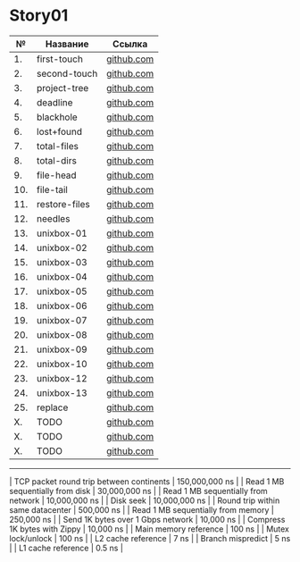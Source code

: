 # Story01

| №   | Название      | Ссылка                        |
| --- | ------------- | ----------------------------- |
| 1.  | first-touch   | [github.com](./first-touch)   |
| 2.  | second-touch  | [github.com](./second-touch)  |
| 3.  | project-tree  | [github.com](./project-tree)  |
| 4.  | deadline      | [github.com](./deadline)      |
| 5.  | blackhole     | [github.com](./blackhole)     |
| 6.  | lost+found    | [github.com](./lost+found)    |
| 7.  | total-files   | [github.com](./total-files)   |
| 8.  | total-dirs    | [github.com](./total-dirs)    |
| 9.  | file-head     | [github.com](./file-head)     |
| 10. | file-tail     | [github.com](./file-tail)     |
| 11. | restore-files | [github.com](./restore-files) |
| 12. | needles       | [github.com](./needles)       |
| 13. | unixbox-01    | [github.com](./unixbox-01)    |
| 14. | unixbox-02    | [github.com](./unixbox-02)    |
| 15. | unixbox-03    | [github.com](./unixbox-03)    |
| 16. | unixbox-04    | [github.com](./unixbox-04)    |
| 17. | unixbox-05    | [github.com](./unixbox-05)    |
| 18. | unixbox-06    | [github.com](./unixbox-06)    |
| 19. | unixbox-07    | [github.com](./unixbox-07)    |
| 20. | unixbox-08    | [github.com](./unixbox-08)    |
| 21. | unixbox-09    | [github.com](./unixbox-09)    |
| 22. | unixbox-10    | [github.com](./unixbox-10)    |
| 23. | unixbox-12    | [github.com](./unixbox-12)    |
| 24. | unixbox-13    | [github.com](./unixbox-13)    |
| 25. | replace       | [github.com](./replace)       |
| X.  | TODO          | [github.com](./TODO)          |
| X.  | TODO          | [github.com](./TODO)          |
| X.  | TODO          | [github.com](./TODO)          |

---

| TCP packet round trip between continents | 150,000,000 ns |
| Read 1 MB sequentially from disk | 30,000,000 ns |
| Read 1 MB sequentially from network | 10,000,000 ns |
| Disk seek | 10,000,000 ns |
| Round trip within same datacenter | 500,000 ns |
| Read 1 MB sequentially from memory | 250,000 ns |
| Send 1K bytes over 1 Gbps network | 10,000 ns |
| Compress 1K bytes with Zippy | 10,000 ns |
| Main memory reference | 100 ns |
| Mutex lock/unlock | 100 ns |
| L2 cache reference | 7 ns |
| Branch mispredict | 5 ns |
| L1 cache reference | 0.5 ns |
